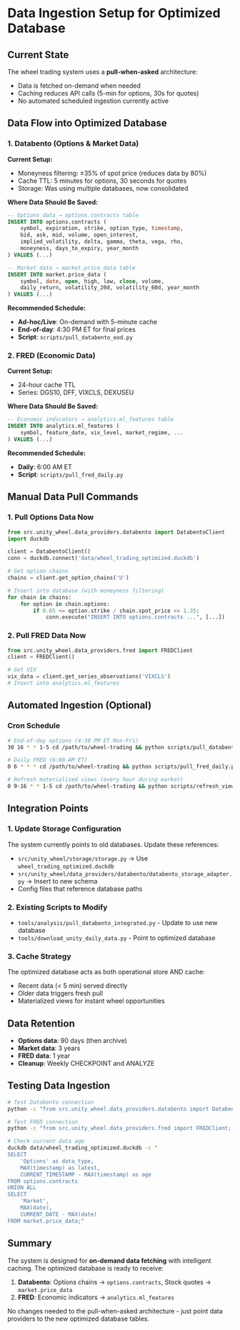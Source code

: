# Data Ingestion Setup for Optimized Database

## Current State

The wheel trading system uses a **pull-when-asked** architecture:
- Data is fetched on-demand when needed
- Caching reduces API calls (5-min for options, 30s for quotes)
- No automated scheduled ingestion currently active

## Data Flow into Optimized Database

### 1. Databento (Options & Market Data)

**Current Setup:**
- Moneyness filtering: ±35% of spot price (reduces data by 80%)
- Cache TTL: 5 minutes for options, 30 seconds for quotes
- Storage: Was using multiple databases, now consolidated

**Where Data Should Be Saved:**
```sql
-- Options data → options.contracts table
INSERT INTO options.contracts (
    symbol, expiration, strike, option_type, timestamp,
    bid, ask, mid, volume, open_interest,
    implied_volatility, delta, gamma, theta, vega, rho,
    moneyness, days_to_expiry, year_month
) VALUES (...)

-- Market data → market.price_data table  
INSERT INTO market.price_data (
    symbol, date, open, high, low, close, volume,
    daily_return, volatility_20d, volatility_60d, year_month
) VALUES (...)
```

**Recommended Schedule:**
- **Ad-hoc/Live**: On-demand with 5-minute cache
- **End-of-day**: 4:30 PM ET for final prices
- **Script**: `scripts/pull_databento_eod.py`

### 2. FRED (Economic Data)

**Current Setup:**
- 24-hour cache TTL
- Series: DGS10, DFF, VIXCLS, DEXUSEU

**Where Data Should Be Saved:**
```sql
-- Economic indicators → analytics.ml_features table
INSERT INTO analytics.ml_features (
    symbol, feature_date, vix_level, market_regime, ...
) VALUES (...)
```

**Recommended Schedule:**
- **Daily**: 6:00 AM ET
- **Script**: `scripts/pull_fred_daily.py`

## Manual Data Pull Commands

### 1. Pull Options Data Now
```python
from src.unity_wheel.data_providers.databento import DatabentoClient
import duckdb

client = DatabentoClient()
conn = duckdb.connect('data/wheel_trading_optimized.duckdb')

# Get option chains
chains = client.get_option_chains('U')

# Insert into database (with moneyness filtering)
for chain in chains:
    for option in chain.options:
        if 0.65 <= option.strike / chain.spot_price <= 1.35:
            conn.execute("INSERT INTO options.contracts ...", [...])
```

### 2. Pull FRED Data Now
```python
from src.unity_wheel.data_providers.fred import FREDClient
client = FREDClient()

# Get VIX
vix_data = client.get_series_observations('VIXCLS')
# Insert into analytics.ml_features
```

## Automated Ingestion (Optional)

### Cron Schedule
```bash
# End-of-day options (4:30 PM ET Mon-Fri)
30 16 * * 1-5 cd /path/to/wheel-trading && python scripts/pull_databento_eod.py

# Daily FRED (6:00 AM ET)
0 6 * * * cd /path/to/wheel-trading && python scripts/pull_fred_daily.py

# Refresh materialized views (every hour during market)
0 9-16 * * 1-5 cd /path/to/wheel-trading && python scripts/refresh_views.py
```

## Integration Points

### 1. Update Storage Configuration
The system currently points to old databases. Update these references:
- `src/unity_wheel/storage/storage.py` → Use `wheel_trading_optimized.duckdb`
- `src/unity_wheel/data_providers/databento/databento_storage_adapter.py` → Insert to new schema
- Config files that reference database paths

### 2. Existing Scripts to Modify
- `tools/analysis/pull_databento_integrated.py` - Update to use new database
- `tools/download_unity_daily_data.py` - Point to optimized database

### 3. Cache Strategy
The optimized database acts as both operational store AND cache:
- Recent data (< 5 min) served directly
- Older data triggers fresh pull
- Materialized views for instant wheel opportunities

## Data Retention

- **Options data**: 90 days (then archive)
- **Market data**: 3 years
- **FRED data**: 1 year
- **Cleanup**: Weekly CHECKPOINT and ANALYZE

## Testing Data Ingestion

```bash
# Test Databento connection
python -c "from src.unity_wheel.data_providers.databento import DatabentoClient; print(DatabentoClient().test_connection())"

# Test FRED connection  
python -c "from src.unity_wheel.data_providers.fred import FREDClient; print(FREDClient().get_series_info('VIXCLS'))"

# Check current data age
duckdb data/wheel_trading_optimized.duckdb -c "
SELECT 
    'Options' as data_type,
    MAX(timestamp) as latest,
    CURRENT_TIMESTAMP - MAX(timestamp) as age
FROM options.contracts
UNION ALL
SELECT 
    'Market',
    MAX(date),
    CURRENT_DATE - MAX(date)
FROM market.price_data;"
```

## Summary

The system is designed for **on-demand data fetching** with intelligent caching. The optimized database is ready to receive:
1. **Databento**: Options chains → `options.contracts`, Stock quotes → `market.price_data`
2. **FRED**: Economic indicators → `analytics.ml_features`

No changes needed to the pull-when-asked architecture - just point data providers to the new optimized database tables.